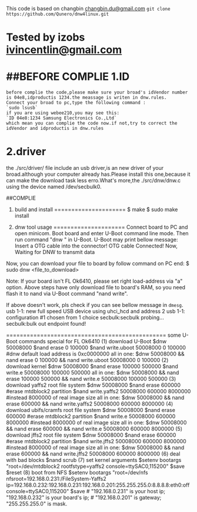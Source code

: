This code is based on changbin <changbin.du@gmail.com>
`git clone https://github.com/Qunero/dnw4linux.git`

Tested by izobs <ivincentlin@gmail.com>
==============================================================
##BEFORE COMPLIE
1.ID
=================================================
    before complie the code,please make sure your broad's idVendor number is 04e8,idproductis 1234.the meassage is writen in dnw.rules.
    Connect your broad to pc,type the following command :
    `sudo lsusb`
    if you are using webee210,you may see this:
    `ID 04e8:1234 Samsung Electronics Co.,Ltd`
    which mean you can complie the code now.if not,try to correct the idVendor and idproductis in dnw.rules
2.driver
===================================================
 the ./src/driver/ file include an usb driver,is an new driver of your broad.although your computer already has.Please install this one,because it can make the download task less erro.What's more,the ./src/dnw/dnw.c using the device named /dev/secbulk0.

##COMPLIE

1. build and install
=====================
	$ make
	$ sudo make install

2. dnw tool usage 
=====================
Connect board to PC and open minicom. Boot board and enter U-Boot command line mode.
Then run command "dnw <download address>" in U-Boot. U-Boot may print bellow message:
	Insert a OTG cable into the connector!
	OTG cable Connected!
	Now, Waiting for DNW to transmit data

Now, you can download your file to board by follow command on PC end:
	$ sudo dnw <file_to_download>

Note: If your board isn't FL Ok6410, please set right load-address via "a" option.
      Above steps have only download file to board's RAM, so you need  flash
      it to nand via U-Boot command "nand write".

If above doesn't work, pls check if you can see bellow message in `dmesg`.
	usb 1-1: new full speed USB device using uhci_hcd and address 2
	usb 1-1: configuration #1 chosen from 1 choice
	secbulk:secbulk probing...
	secbulk:bulk out endpoint found!

===============================================
some U-Boot commands special for FL Ok6410
   (1) download U-Boot
	$dnw 50008000
	$nand erase 0 100000
	$nand write.uboot 50008000 0 100000
	#dnw default load address is 0xc0000000
	all in one:
	$dnw 50008000 && nand erase 0 100000 && nand write.uboot 50008000 0 100000
   (2) download kernel
	$dnw 50008000
	$nand erase 100000 500000
	$nand write.e 50008000 100000 500000
	all in one:
	$dnw 50008000 && nand erase 100000 500000 && nand write.e 50008000 100000 500000
   (3) download yaffs2 root file system
	$dnw 50008000
	$nand erase 600000 #erase mtdblock2 partition
	$nand write.yaffs2 50008000 600000 8000000 #instead 8000000 of real image size
	all in one:
	$dnw 50008000 && nand erase 600000 && nand write.yaffs2 50008000 600000 8000000
   (4) download ubifs/cramfs root file system
	$dnw 50008000
	$nand erase 600000 #erase mtdblock2 partition
	$nand write.e 50008000 600000 8000000 #instead 8000000 of real image size
	all in one:
	$dnw 50008000 && nand erase 600000 && nand write.e 50008000 600000 8000000
   (5) download jffs2 root file system
	$dnw 50008000
	$nand erase 600000 #erase mtdblock2 partition
	$nand write.jffs2 50008000 600000 8000000 #instead 8000000 of real image size
	all in one:
	$dnw 50008000 && nand erase 600000 && nand write.jffs2 50008000 600000 8000000
   (6) deal with bad blocks
	$nand scrub
   (7) set kernel arguments
	$setenv bootargs "root=/dev/mtdblock2 rootfstype=yaffs2 console=ttySAC0,115200" 
	$save
	$reset
   (8) boot from NFS
	$setenv bootargs "root=/dev/nfs nfsroot=192.168.0.231:/FileSystem-Yaffs2 \
	 ip=192.168.0.232:192.168.0.231:192.168.0.201:255.255.255.0:8.8.8.8:eth0:off \
	 console=ttySAC0,115200"
	$save
	# "192.168.0.231" is your host ip; "192.168.0.232" is your board's ip;
	# "192.168.0.201" is gateway; "255.255.255.0" is mask.

